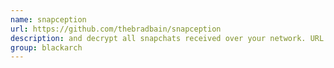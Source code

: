 ```yaml
---
name: snapception
url: https://github.com/thebradbain/snapception
description: and decrypt all snapchats received over your network. URL : https://github.com/thebradbain/snapception Groups : blackarch blackarch-sniffer blackarch-crypto
group: blackarch
---
```

